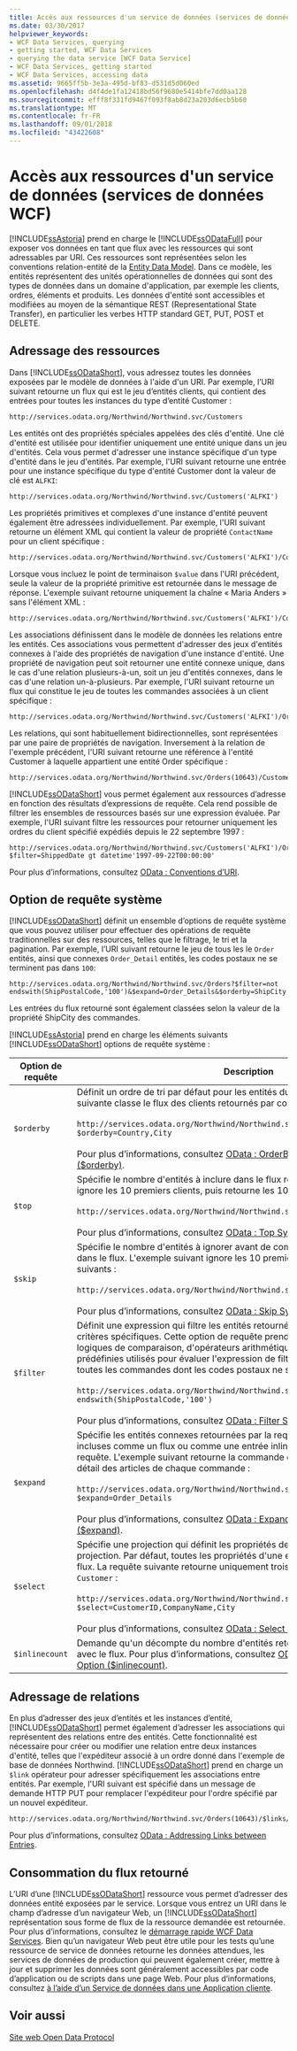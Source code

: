 ```yaml
---
title: Accès aux ressources d'un service de données (services de données WCF)
ms.date: 03/30/2017
helpviewer_keywords:
- WCF Data Services, querying
- getting started, WCF Data Services
- querying the data service [WCF Data Service]
- WCF Data Services, getting started
- WCF Data Services, accessing data
ms.assetid: 9665ff5b-3e3a-495d-bf83-d531d5d060ed
ms.openlocfilehash: d4f4de1fa12418bd56f9680e5414bfe7dd0aa128
ms.sourcegitcommit: efff8f331fd9467f093f8ab8d23a203d6ecb5b60
ms.translationtype: MT
ms.contentlocale: fr-FR
ms.lasthandoff: 09/01/2018
ms.locfileid: "43422608"
---
```

# <a name="accessing-data-service-resources-wcf-data-services"></a>Accès aux ressources d'un service de données (services de données WCF)
[!INCLUDE[ssAstoria](../../../../includes/ssastoria-md.md)] prend en charge le [!INCLUDE[ssODataFull](../../../../includes/ssodatafull-md.md)] pour exposer vos données en tant que flux avec les ressources qui sont adressables par URI. Ces ressources sont représentées selon les conventions relation-entité de la [Entity Data Model](../../../../docs/framework/data/adonet/entity-data-model.md). Dans ce modèle, les entités représentent des unités opérationnelles de données qui sont des types de données dans un domaine d'application, par exemple les clients, ordres, éléments et produits. Les données d'entité sont accessibles et modifiées au moyen de la sémantique REST (Representational State Transfer), en particulier les verbes HTTP standard GET, PUT, POST et DELETE.  
  
## <a name="addressing-resources"></a>Adressage des ressources  
 Dans [!INCLUDE[ssODataShort](../../../../includes/ssodatashort-md.md)], vous adressez toutes les données exposées par le modèle de données à l'aide d'un URI. Par exemple, l’URI suivant retourne un flux qui est le jeu d’entités clients, qui contient des entrées pour toutes les instances du type d’entité Customer :  
  
```  
http://services.odata.org/Northwind/Northwind.svc/Customers  
```  
  
 Les entités ont des propriétés spéciales appelées des clés d'entité. Une clé d'entité est utilisée pour identifier uniquement une entité unique dans un jeu d'entités. Cela vous permet d'adresser une instance spécifique d'un type d'entité dans le jeu d'entités. Par exemple, l'URI suivant retourne une entrée pour une instance spécifique du type d'entité Customer dont la valeur de clé est `ALFKI`:  
  
```  
http://services.odata.org/Northwind/Northwind.svc/Customers('ALFKI')  
```  
  
 Les propriétés primitives et complexes d'une instance d'entité peuvent également être adressées individuellement. Par exemple, l'URI suivant retourne un élément XML qui contient la valeur de propriété `ContactName` pour un client spécifique :  
  
```  
http://services.odata.org/Northwind/Northwind.svc/Customers('ALFKI')/ContactName  
```  
  
 Lorsque vous incluez le point de terminaison `$value` dans l'URI précédent, seule la valeur de la propriété primitive est retournée dans le message de réponse. L'exemple suivant retourne uniquement la chaîne « Maria Anders » sans l'élément XML :  
  
```  
http://services.odata.org/Northwind/Northwind.svc/Customers('ALFKI')/ContactName/$value  
```  
  
 Les associations définissent dans le modèle de données les relations entre les entités. Ces associations vous permettent d'adresser des jeux d'entités connexes à l'aide des propriétés de navigation d'une instance d'entité. Une propriété de navigation peut soit retourner une entité connexe unique, dans le cas d'une relation plusieurs-à-un, soit un jeu d'entités connexes, dans le cas d'une relation un-à-plusieurs. Par exemple, l'URI suivant retourne un flux qui constitue le jeu de toutes les commandes associées à un client spécifique :  
  
```  
http://services.odata.org/Northwind/Northwind.svc/Customers('ALFKI')/Orders  
```  
  
 Les relations, qui sont habituellement bidirectionnelles, sont représentées par une paire de propriétés de navigation. Inversement à la relation de l'exemple précédent, l'URI suivant retourne une référence à l'entité Customer à laquelle appartient une entité Order spécifique :  
  
```  
http://services.odata.org/Northwind/Northwind.svc/Orders(10643)/Customer  
```  
  
 [!INCLUDE[ssODataShort](../../../../includes/ssodatashort-md.md)] vous permet également aux ressources d’adresse en fonction des résultats d’expressions de requête. Cela rend possible de filtrer les ensembles de ressources basés sur une expression évaluée. Par exemple, l'URI suivant filtre les ressources pour retourner uniquement les ordres du client spécifié expédiés depuis le 22 septembre 1997 :  
  
```  
http://services.odata.org/Northwind/Northwind.svc/Customers('ALFKI')/Orders?$filter=ShippedDate gt datetime'1997-09-22T00:00:00'  
```  
  
 Pour plus d’informations, consultez [OData : Conventions d’URI](https://go.microsoft.com/fwlink/?LinkId=185564).  
  
## <a name="system-query-options"></a>Option de requête système  
 [!INCLUDE[ssODataShort](../../../../includes/ssodatashort-md.md)] définit un ensemble d’options de requête système que vous pouvez utiliser pour effectuer des opérations de requête traditionnelles sur des ressources, telles que le filtrage, le tri et la pagination. Par exemple, l’URI suivant retourne le jeu de tous les le `Order` entités, ainsi que connexes `Order_Detail` entités, les codes postaux ne se terminent pas dans `100`:  
  
```  
http://services.odata.org/Northwind/Northwind.svc/Orders?$filter=not endswith(ShipPostalCode,'100')&$expand=Order_Details&$orderby=ShipCity  
```  
  
 Les entrées du flux retourné sont également classées selon la valeur de la propriété ShipCity des commandes.  
  
 [!INCLUDE[ssAstoria](../../../../includes/ssastoria-md.md)] prend en charge les éléments suivants [!INCLUDE[ssODataShort](../../../../includes/ssodatashort-md.md)] options de requête système :  
  
|Option de requête|Description|  
|------------------|-----------------|  
|`$orderby`|Définit un ordre de tri par défaut pour les entités du flux retourné. La requête suivante classe le flux des clients retournés par comté et ville :<br /><br /> `http://services.odata.org/Northwind/Northwind.svc/Customers?$orderby=Country,City`<br /><br /> Pour plus d’informations, consultez [OData : OrderBy System Query Option ($orderby)](https://go.microsoft.com/fwlink/?LinkId=186968).|  
|`$top`|Spécifie le nombre d'entités à inclure dans le flux retourné. L'exemple suivant ignore les 10 premiers clients, puis retourne les 10 suivants :<br /><br /> `http://services.odata.org/Northwind/Northwind.svc/Customers?$skip=10&$top=10`<br /><br /> Pour plus d’informations, consultez [OData : Top System Query Option ($top)](https://go.microsoft.com/fwlink/?LinkId=186969).|  
|`$skip`|Spécifie le nombre d'entités à ignorer avant de commencer à retourner des entités dans le flux. L'exemple suivant ignore les 10 premiers clients, puis retourne les 10 suivants :<br /><br /> `http://services.odata.org/Northwind/Northwind.svc/Customers?$skip=10&$top=10`<br /><br /> Pour plus d’informations, consultez [OData : Skip System Query Option ($skip)](https://go.microsoft.com/fwlink/?LinkId=186971).|  
|`$filter`|Définit une expression qui filtre les entités retournées dans le flux selon des critères spécifiques. Cette option de requête prend en charge un jeu d'opérateurs logiques de comparaison, d'opérateurs arithmétiques et de fonctions de requête prédéfinies utilisés pour évaluer l'expression de filtre. L'exemple suivant retourne toutes les commandes dont les codes postaux ne se terminent pas par 100 :<br /><br /> `http://services.odata.org/Northwind/Northwind.svc/Orders?$filter=not endswith(ShipPostalCode,'100')`<br /><br /> Pour plus d’informations, consultez [OData : Filter System Query Option ($filter)](https://go.microsoft.com/fwlink/?LinkId=186972).|  
|`$expand`|Spécifie les entités connexes retournées par la requête. Les entités connexes sont incluses comme un flux ou comme une entrée inline avec l'entité retournée par la requête. L'exemple suivant retourne la commande du client « ALFKI » avec le détail des articles de chaque commande :<br /><br /> `http://services.odata.org/Northwind/Northwind.svc/Customers('ALFKI')/Orders?$expand=Order_Details`<br /><br /> Pour plus d’informations, consultez [OData : Expand System Query Option ($expand)](https://go.microsoft.com/fwlink/?LinkId=186973).|  
|`$select`|Spécifie une projection qui définit les propriétés de l'entité retournées dans la projection. Par défaut, toutes les propriétés d'une entité sont retournées dans un flux. La requête suivante retourne uniquement trois propriétés de l'entité `Customer` :<br /><br /> `http://services.odata.org/Northwind/Northwind.svc/Customers?$select=CustomerID,CompanyName,City`<br /><br /> Pour plus d’informations, consultez [OData : Select System Query Option ($select)](https://go.microsoft.com/fwlink/?LinkID=186076).|  
|`$inlinecount`|Demande qu'un décompte du nombre d'entités retournées dans le flux soit inclus avec le flux. Pour plus d’informations, consultez [OData : Inlinecount System Query Option ($inlinecount)](https://go.microsoft.com/fwlink/?LinkId=186975).|  
  
## <a name="addressing-relationships"></a>Adressage de relations  
 En plus d’adresser des jeux d’entités et les instances d’entité, [!INCLUDE[ssODataShort](../../../../includes/ssodatashort-md.md)] permet également d’adresser les associations qui représentent des relations entre des entités. Cette fonctionnalité est nécessaire pour créer ou modifier une relation entre deux instances d'entité, telles que l'expéditeur associé à un ordre donné dans l'exemple de base de données Northwind. [!INCLUDE[ssODataShort](../../../../includes/ssodatashort-md.md)] prend en charge un `$link` opérateur pour adresser spécifiquement les associations entre entités. Par exemple, l'URI suivant est spécifié dans un message de demande HTTP PUT pour remplacer l'expéditeur pour l'ordre spécifié par un nouvel expéditeur.  
  
```  
http://services.odata.org/Northwind/Northwind.svc/Orders(10643)/$links/Shipper  
```  
  
 Pour plus d’informations, consultez [OData : Addressing Links between Entries](https://go.microsoft.com/fwlink/?LinkId=187351).  
  
## <a name="consuming-the-returned-feed"></a>Consommation du flux retourné  
 L’URI d’une [!INCLUDE[ssODataShort](../../../../includes/ssodatashort-md.md)] ressource vous permet d’adresser des données entité exposées par le service. Lorsque vous entrez un URI dans le champ d’adresse d’un navigateur Web, un [!INCLUDE[ssODataShort](../../../../includes/ssodatashort-md.md)] représentation sous forme de flux de la ressource demandée est retournée. Pour plus d’informations, consultez le [démarrage rapide WCF Data Services](../../../../docs/framework/data/wcf/quickstart-wcf-data-services.md). Bien qu’un navigateur Web peut être utile pour les tests qu’une ressource de service de données retourne les données attendues, les services de données de production qui peuvent également créer, mettre à jour et supprimer les données sont généralement accessibles par code d’application ou de scripts dans une page Web. Pour plus d’informations, consultez [à l’aide d’un Service de données dans une Application cliente](../../../../docs/framework/data/wcf/using-a-data-service-in-a-client-application-wcf-data-services.md).  
  
## <a name="see-also"></a>Voir aussi  
 [Site web Open Data Protocol](https://go.microsoft.com/fwlink/?LinkID=182204)
